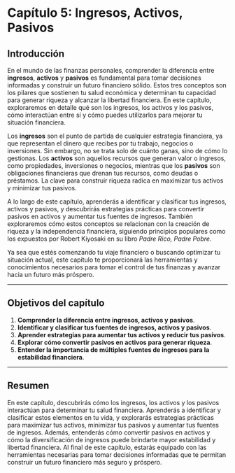 # Capítulo 5: Ingresos, Activos, Pasivos

## Introducción

En el mundo de las finanzas personales, comprender la diferencia entre **ingresos**, **activos** y **pasivos** es fundamental para tomar decisiones informadas y construir un futuro financiero sólido. Estos tres conceptos son los pilares que sostienen tu salud económica y determinan tu capacidad para generar riqueza y alcanzar la libertad financiera. En este capítulo, exploraremos en detalle qué son los ingresos, los activos y los pasivos, cómo interactúan entre sí y cómo puedes utilizarlos para mejorar tu situación financiera.

Los **ingresos** son el punto de partida de cualquier estrategia financiera, ya que representan el dinero que recibes por tu trabajo, negocios o inversiones. Sin embargo, no se trata solo de cuánto ganas, sino de cómo lo gestionas. Los **activos** son aquellos recursos que generan valor o ingresos, como propiedades, inversiones o negocios, mientras que los **pasivos** son obligaciones financieras que drenan tus recursos, como deudas o préstamos. La clave para construir riqueza radica en maximizar tus activos y minimizar tus pasivos.

A lo largo de este capítulo, aprenderás a identificar y clasificar tus ingresos, activos y pasivos, y descubrirás estrategias prácticas para convertir pasivos en activos y aumentar tus fuentes de ingresos. También exploraremos cómo estos conceptos se relacionan con la creación de riqueza y la independencia financiera, siguiendo principios populares como los expuestos por Robert Kiyosaki en su libro *Padre Rico, Padre Pobre*.

Ya sea que estés comenzando tu viaje financiero o buscando optimizar tu situación actual, este capítulo te proporcionará las herramientas y conocimientos necesarios para tomar el control de tus finanzas y avanzar hacia un futuro más próspero.

---

## Objetivos del capítulo

1. **Comprender la diferencia entre ingresos, activos y pasivos**.  
2. **Identificar y clasificar tus fuentes de ingresos, activos y pasivos**.  
3. **Aprender estrategias para aumentar tus activos y reducir tus pasivos**.  
4. **Explorar cómo convertir pasivos en activos para generar riqueza**.  
5. **Entender la importancia de múltiples fuentes de ingresos para la estabilidad financiera**.  

---

## Resumen

En este capítulo, descubrirás cómo los ingresos, los activos y los pasivos interactúan para determinar tu salud financiera. Aprenderás a identificar y clasificar estos elementos en tu vida, y explorarás estrategias prácticas para maximizar tus activos, minimizar tus pasivos y aumentar tus fuentes de ingresos. Además, entenderás cómo convertir pasivos en activos y cómo la diversificación de ingresos puede brindarte mayor estabilidad y libertad financiera. Al final de este capítulo, estarás equipado con las herramientas necesarias para tomar decisiones informadas que te permitan construir un futuro financiero más seguro y próspero.

